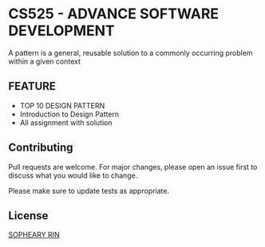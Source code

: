 # CS525 - ADVANCE SOFTWARE DEVELOPMENT

A pattern is a general, reusable solution to a commonly occurring problem
within a given context

## FEATURE
- TOP 10 DESIGN PATTERN
- Introduction to Design Pattern
- All assignment with solution

## Contributing

Pull requests are welcome. For major changes, please open an issue first
to discuss what you would like to change.

Please make sure to update tests as appropriate.

## License

[SOPHEARY RIN](https://github.com/sophearyrin-dev)
